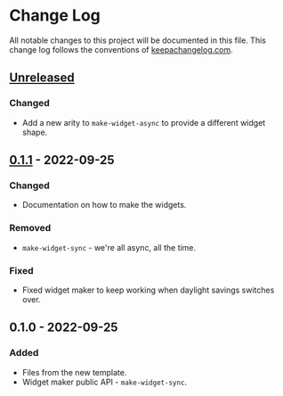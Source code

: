 # Change Log
All notable changes to this project will be documented in this file. This change log follows the conventions of [keepachangelog.com](http://keepachangelog.com/).

## [Unreleased]
### Changed
- Add a new arity to `make-widget-async` to provide a different widget shape.

## [0.1.1] - 2022-09-25
### Changed
- Documentation on how to make the widgets.

### Removed
- `make-widget-sync` - we're all async, all the time.

### Fixed
- Fixed widget maker to keep working when daylight savings switches over.

## 0.1.0 - 2022-09-25
### Added
- Files from the new template.
- Widget maker public API - `make-widget-sync`.

[Unreleased]: https://sourcehost.site/your-name/rotational-cipher/compare/0.1.1...HEAD
[0.1.1]: https://sourcehost.site/your-name/rotational-cipher/compare/0.1.0...0.1.1
